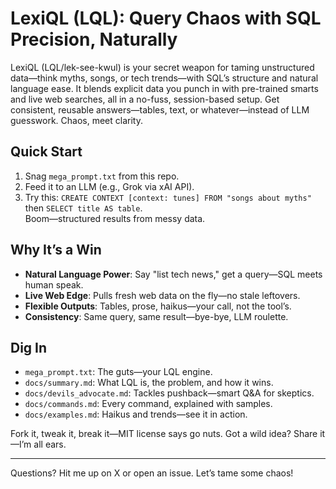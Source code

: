 # LexiQL (LQL): Query Chaos with SQL Precision, Naturally

LexiQL (LQL/lek-see-kwul) is your secret weapon for taming unstructured data—think myths, songs, or tech trends—with SQL’s structure and natural language ease. It blends explicit data you punch in with pre-trained smarts and live web searches, all in a no-fuss, session-based setup. Get consistent, reusable answers—tables, text, or whatever—instead of LLM guesswork. Chaos, meet clarity.

## Quick Start
1. Snag `mega_prompt.txt` from this repo.  
2. Feed it to an LLM (e.g., Grok via xAI API).  
3. Try this: `CREATE CONTEXT [context: tunes] FROM "songs about myths"` then `SELECT title AS table`.  
Boom—structured results from messy data.

## Why It’s a Win
- **Natural Language Power**: Say "list tech news," get a query—SQL meets human speak.  
- **Live Web Edge**: Pulls fresh web data on the fly—no stale leftovers.  
- **Flexible Outputs**: Tables, prose, haikus—your call, not the tool’s.  
- **Consistency**: Same query, same result—bye-bye, LLM roulette.

## Dig In
- `mega_prompt.txt`: The guts—your LQL engine.  
- `docs/summary.md`: What LQL is, the problem, and how it wins.  
- `docs/devils_advocate.md`: Tackles pushback—smart Q&A for skeptics.  
- `docs/commands.md`: Every command, explained with samples.  
- `docs/examples.md`: Haikus and trends—see it in action.

Fork it, tweak it, break it—MIT license says go nuts. Got a wild idea? Share it—I’m all ears.

---
Questions? Hit me up on X or open an issue. Let’s tame some chaos!
